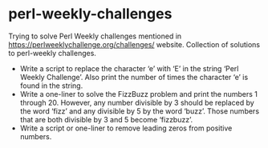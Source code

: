 # perl-weekly-challenges

Trying to solve Perl Weekly challenges mentioned in <url>https://perlweeklychallenge.org/challenges/</url> website.
Collection of solutions to perl-weekly challenges.

- Write a script to replace the character ‘e’ with ‘E’ in the string ‘Perl Weekly Challenge’. Also print the number of times the character ‘e’ is found in the string.
- Write a one-liner to solve the FizzBuzz problem and print the numbers 1 through 20. However, any number divisible by 3 should be replaced by the word ‘fizz’ and any divisible by 5 by the word ‘buzz’. Those numbers that are both divisible by 3 and 5 become ‘fizzbuzz’.
- Write a script or one-liner to remove leading zeros from positive numbers.
